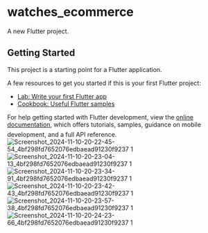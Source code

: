 # watches_ecommerce

A new Flutter project.
## Getting Started

This project is a starting point for a Flutter application.

A few resources to get you started if this is your first Flutter project:

- [Lab: Write your first Flutter app](https://docs.flutter.dev/get-started/codelab)
- [Cookbook: Useful Flutter samples](https://docs.flutter.dev/cookbook)

For help getting started with Flutter development, view the
[online documentation](https://docs.flutter.dev/), which offers tutorials,
samples, guidance on mobile development, and a full API reference.
<img src="https://github.com/user-attachments/assets/8ea2d4fd-a098-4925-a8e4-56cb52df02be" width="10" height="20">
![Screenshot_2024-11-10-20-22-45-54_4bf298fd7652076edbaead91230f9237 1](https://github.com/user-attachments/assets/7081aefb-93cc-4aea-b53e-eafab1917c13)
![Screenshot_2024-11-10-20-23-04-13_4bf298fd7652076edbaead91230f9237 1](https://github.com/user-attachments/assets/94adab27-3f46-462c-af51-4823235a78db)
![Screenshot_2024-11-10-20-23-34-91_4bf298fd7652076edbaead91230f9237 1](https://github.com/user-attachments/assets/19ad8562-6fd2-4b94-8d65-283a0e03e319)
![Screenshot_2024-11-10-20-23-42-43_4bf298fd7652076edbaead91230f9237 1](https://github.com/user-attachments/assets/51481cdf-6a3a-49c9-8b99-e0da46523b1c)
![Screenshot_2024-11-10-20-23-57-38_4bf298fd7652076edbaead91230f9237 1](https://github.com/user-attachments/assets/d4a7ddb7-d8a3-44e1-b368-1de113fa5e39)
![Screenshot_2024-11-10-20-24-23-66_4bf298fd7652076edbaead91230f9237 1](https://github.com/user-attachments/assets/09b24cf7-cde2-4649-964f-2281f84602a8)

